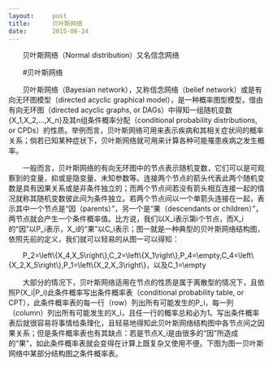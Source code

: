```yaml
---
layout:     post
title:      贝叶斯网络
date:       2015-06-24
---
```


<style type="text/css">
p{
	text-indent: 2em;
}
.post img {
  margin-bottom: 0rem;
}
</style>

<p class="intro">
	<span class="dropcap">贝</span>叶斯网络（Normal distribution）又名信念网络
</p>

#贝叶斯网络
<p>贝叶斯网络（Bayesian network），又称信念网络（belief network）或是有向无环图模型（directed acyclic graphical model），是一种概率图型模型，借由有向无环图（directed acyclic graphs, or DAGs）中得知一组随机变数{X_1,X_2,...,X_n}及其n组条件概率分配（conditional probability distributions, or CPDs）的性质。举例而言，贝叶斯网络可用来表示疾病和其相关症状间的概率关系；倘若已知某种症状下，贝叶斯网络就可用来计算各种可能罹患疾病之发生概率。
</p>
<p>一般而言，贝叶斯网络的有向无环图中的节点表示随机变数，它们可以是可观察到的变量，抑或是隐变量、未知参数等。连接两个节点的箭头代表此两个随机变数是具有因果关系或是非条件独立的；而两个节点间若没有箭头相互连接一起的情况就称其随机变数彼此间为条件独立。若两个节点间以一个单箭头连接在一起，表示其中一个节点是“因（parents）”，另一个是“果（descendants or children）”，两节点就会产生一个条件概率值。比方说，我们以X_i表示第i个节点，而X_i的“因”以P_i表示，X_i的“果”以C_i表示；图一就是一种典型的贝叶斯网络结构图，依照先前的定义，我们就可以轻易的从图一可以得知：

<p>P_2=\left\{X_4,X_5\right\},C_2=\left\{X_1\right\},P_4=\empty,C_4=\left\{X_2,X_5\right\},P_1=\left\{X_2,X_3\right\}，以及C_1=\empty<p>
</p>

<p>大部分的情况下，贝叶斯网络适用在节点的性质是属于离散型的情况下，且依照P(X_i|P_i)此条件概率写出条件概率表（conditional probability table, or CPT），此条件概率表的每一行（row）列出所有可能发生的P_i，每一列（column）列出所有可能发生的X_i，且任一行的概率总和必为1。写出条件概率表后就很容易将事情给条理化，且轻易地得知此贝叶斯网络结构图中各节点间之因果关系；但是条件概率表也有其缺点：若是节点X_i是由很多的“因”所造成的“果”，如此条件概率表就会变得在计算上既复杂又使用不便。下图为图一贝叶斯网络中某部分结构图之条件概率表。
</p>